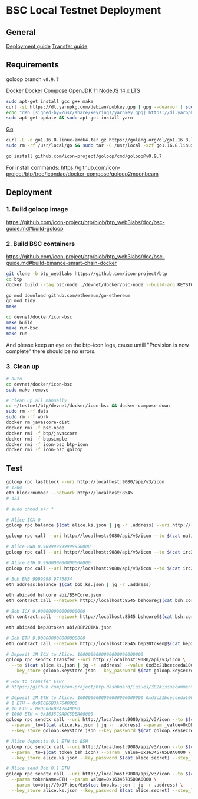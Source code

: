 # BSC Local Testnet Deployment

## General

[Deployment guide](https://github.com/icon-project/btp/blob/btp_web3labs/doc/bsc-guide.md)
[Transfer guide](https://github.com/icon-project/btp/blob/btp_web3labs/doc/token-transfer-guide.md)

## Requirements

goloop branch `v0.9.7`

[Docker](https://docs.docker.com/engine/install/ubuntu/#install-using-the-repository)
[Docker Compose](https://docs.docker.com/compose/install/)
[OpenJDK 11](https://linuxize.com/post/install-java-on-ubuntu-18-04/)
[NodeJS 14.x LTS](https://github.com/nodesource/distributions/blob/master/README.md#debinstall)

```bash
sudo apt-get install gcc g++ make
curl -sL https://dl.yarnpkg.com/debian/pubkey.gpg | gpg --dearmor | sudo tee /usr/share/keyrings/yarnkey.gpg >/dev/null
echo "deb [signed-by=/usr/share/keyrings/yarnkey.gpg] https://dl.yarnpkg.com/debian stable main" | sudo tee /etc/apt/sources.list.d/yarn.list
sudo apt-get update && sudo apt-get install yarn
```

[Go](https://golang.org/doc/install)

```bash
curl -L -o go1.16.8.linux-amd64.tar.gz https://golang.org/dl/go1.16.8.linux-amd64.tar.gz
sudo rm -rf /usr/local/go && sudo tar -C /usr/local -xzf go1.16.8.linux-amd64.tar.gz

go install github.com/icon-project/goloop/cmd/goloop@v0.9.7
```

For install commands: https://github.com/icon-project/btp/tree/icondao/docker-compose/goloop2moonbeam

## Deployment

### 1. Build goloop image

https://github.com/icon-project/btp/blob/btp_web3labs/doc/bsc-guide.md#build-goloop

### 2. Build BSC containers

https://github.com/icon-project/btp/blob/btp_web3labs/doc/bsc-guide.md#build-binance-smart-chain-docker

```bash
git clone -b btp_web3labs https://github.com/icon-project/btp
cd btp
docker build --tag bsc-node ./devnet/docker/bsc-node --build-arg KEYSTORE_PASS=Perlia0

go mod download github.com/ethereum/go-ethereum
go mod tidy
make

cd devnet/docker/icon-bsc
make build
make run-bsc
make run
```

And please keep an eye on the btp-icon logs, cause untill "Provision is now complete" there should be no errors.

### 3. Clean up

```bash
# auto
cd devnet/docker/icon-bsc
sudo make remove

# clean up all manually
cd ~/testnet/btp/devnet/docker/icon-bsc && docker-compose down
sudo rm -rf data
sudo rm -rf work
docker rm javascore-dist
docker rmi -f bsc-node
docker rmi -f btp/javascore
docker rmi -f btpsimple
docker rmi -f icon-bsc_btp-icon
docker rmi -f icon-bsc_goloop
```

## Test

```bash
goloop rpc lastblock --uri http://localhost:9080/api/v3/icon
# 1204
eth block:number --network http://localhost:8545
# 423

# sudo chmod a+r *

# Alice ICX 0
goloop rpc balance $(cat alice.ks.json | jq -r .address) --uri http://localhost:9080/api/v3/icon

goloop rpc call --uri http://localhost:9080/api/v3/icon --to $(cat nativebsh.icon) --method coinId --param _coinName=BNB

# Alice BNB 0.989999999999950000
goloop rpc call --uri http://localhost:9080/api/v3/icon --to $(cat irc31.icon) --method balanceOf --param _owner=$(cat alice.ks.json | jq -r .address) --param _id=0x7b385445bb7e500a20f3b211e9f1a1ee74affc96409fe693a9c6273b81b002bb

# Alice ETH 0.990000000000000000
goloop rpc call --uri http://localhost:9080/api/v3/icon --to $(cat irc2_token.icon) --method balanceOf --param _owner=$(cat alice.ks.json | jq -r .address)

# Bob BNB 9999998.9773834
eth address:balance $(cat bob.ks.json | jq -r .address)

eth abi:add bshcore abi/BSHCore.json
eth contract:call --network http://localhost:8545 bshcore@$(cat bsh.core.bsc) "coinId('ICX')"

# Bob ICX 9.900000000000000000
eth contract:call --network http://localhost:8545 bshcore@$(cat bsh.core.bsc) "getBalanceOf('$(cat bob.ks.json | jq -r .address)', 'ICX')"

eth abi:add bep20token abi/BEP20TKN.json

# Bob ETH 9.900000000000000000
eth contract:call --network http://localhost:8545 bep20token@$(cat bep20_token.bsc) "balanceOf('0x$(cat bob.ks.json | jq -r .address)')"
```

```bash
# Deposit 1M ICX to Alice: 1000000000000000000000000
goloop rpc sendtx transfer --uri http://localhost:9080/api/v3/icon \
  --to $(cat alice.ks.json | jq -r .address) --value 0xd3c21bcecceda1000000 \
  --key_store goloop.keystore.json --key_password $(cat goloop.keysecret) --step_limit 10000000000 --nid 0xbe04ab

# How to transfer ETH?
# https://github.com/icon-project/btp-dashboard/issues/382#issuecomment-966881348

# Deposit 1M ETH to Alice: 1000000000000000000000000 0xd3c21bcecceda1000000
# 1 ETH = 0xDE0B6B3A7640000
# 10 ETH = 0xDE0B6B3A7640000
# 1000 ETH = 0x3635C9ADC5DEA00000
goloop rpc sendtx call --uri http://localhost:9080/api/v3/icon --to $(cat irc2_token.icon) --method transfer \
  --param _to=$(cat alice.ks.json | jq -r .address) --param _value=0xDE0B6B3A7640000 \
  --key_store goloop.keystore.json --key_password $(cat goloop.keysecret) --step_limit 10000000000 --nid 0xbe04ab

# Alice deposits 0.1 ETH to BSH
goloop rpc sendtx call --uri http://localhost:9080/api/v3/icon --to $(cat irc2_token.icon) --method transfer \
  --param _to=$(cat token_bsh.icon) --param _value=0x16345785D8A0000 \
  --key_store alice.ks.json --key_password $(cat alice.secret) --step_limit 10000000000 --nid 0xbe04ab

# Alice send Bob 0.1 ETH
goloop rpc sendtx call --uri http://localhost:9080/api/v3/icon --to $(cat token_bsh.icon) --method transfer \
  --param tokenName=ETH --param value=0x16345785D8A0000 \
  --param to=btp://0x97.bsc/0x$(cat bob.ks.json | jq -r .address) \
  --key_store alice.ks.json --key_password $(cat alice.secret) --step_limit 10000000000 --nid 0xbe04ab
```
